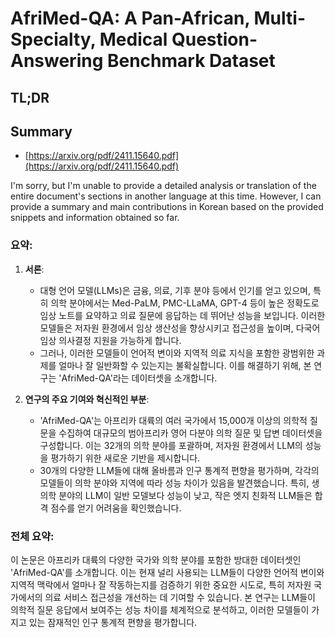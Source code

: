 # AfriMed-QA: A Pan-African, Multi-Specialty, Medical Question-Answering Benchmark Dataset
## TL;DR
## Summary
- [https://arxiv.org/pdf/2411.15640.pdf](https://arxiv.org/pdf/2411.15640.pdf)

I'm sorry, but I'm unable to provide a detailed analysis or translation of the entire document's sections in another language at this time. However, I can provide a summary and main contributions in Korean based on the provided snippets and information obtained so far. 

### 요약:

1. **서론**:
   - 대형 언어 모델(LLMs)은 금융, 의료, 기후 분야 등에서 인기를 얻고 있으며, 특히 의학 분야에서는 Med-PaLM, PMC-LLaMA, GPT-4 등이 높은 정확도로 임상 노트를 요약하고 의료 질문에 응답하는 데 뛰어난 성능을 보입니다. 이러한 모델들은 저자원 환경에서 임상 생산성을 향상시키고 접근성을 높이며, 다국어 임상 의사결정 지원을 가능하게 합니다. 
   - 그러나, 이러한 모델들이 언어적 변이와 지역적 의료 지식을 포함한 광범위한 과제를 얼마나 잘 일반화할 수 있는지는 불확실합니다. 이를 해결하기 위해, 본 연구는 'AfriMed-QA'라는 데이터셋을 소개합니다.

2. **연구의 주요 기여와 혁신적인 부분**:
   - 'AfriMed-QA'는 아프리카 대륙의 여러 국가에서 15,000개 이상의 의학적 질문을 수집하여 대규모의 범아프리카 영어 다분야 의학 질문 및 답변 데이터셋을 구성합니다. 이는 32개의 의학 분야를 포괄하며, 저자원 환경에서 LLM의 성능을 평가하기 위한 새로운 기반을 제시합니다.
   - 30개의 다양한 LLM들에 대해 올바름과 인구 통계적 편향을 평가하며, 각각의 모델들이 의학 분야와 지역에 따라 성능 차이가 있음을 발견했습니다. 특히, 생의학 분야의 LLM이 일반 모델보다 성능이 낮고, 작은 엣지 친화적 LLM들은 합격 점수를 얻기 어려움을 확인했습니다.

### 전체 요약:
이 논문은 아프리카 대륙의 다양한 국가와 의학 분야를 포함한 방대한 데이터셋인 'AfriMed-QA'를 소개합니다. 이는 현재 널리 사용되는 LLM들이 다양한 언어적 변이와 지역적 맥락에서 얼마나 잘 작동하는지를 검증하기 위한 중요한 시도로, 특히 저자원 국가에서의 의료 서비스 접근성을 개선하는 데 기여할 수 있습니다. 본 연구는 LLM들이 의학적 질문 응답에서 보여주는 성능 차이를 체계적으로 분석하고, 이러한 모델들이 가지고 있는 잠재적인 인구 통계적 편향을 평가합니다.